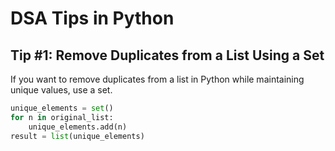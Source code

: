 # DSA Tips in Python

## Tip #1: Remove Duplicates from a List Using a Set
If you want to remove duplicates from a list in Python while maintaining unique values, use a set.

```python
unique_elements = set()
for n in original_list:
    unique_elements.add(n)
result = list(unique_elements)

